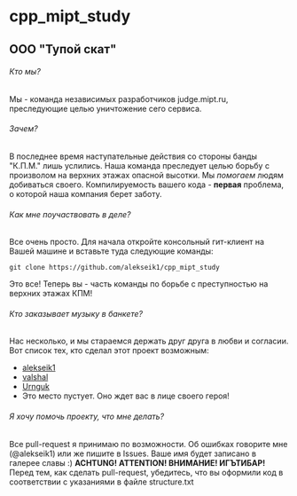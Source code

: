 # cpp_mipt_study
## ООО "Тупой скат"
###### Кто мы?
Мы - команда независимых разработчиков judge.mipt.ru, преследующие целью уничтожение сего сервиса. 
###### Зачем?
В последнее время наступательные действия со стороны банды "К.П.М." лишь услились. Наша команда преследует целью борьбу с произволом на верхних этажах опасной высотки.
Мы *помогаем* людям добиваться своего. Компилируемость вашего кода - **первая** проблема, о которой наша компания берет заботу.
###### Как мне поучаствовать в деле?
Все очень просто. Для начала откройте консольный гит-клиент на Вашей машине и вставьте туда следующие команды:
``` 
git clone https://github.com/alekseik1/cpp_mipt_study
```
Это все! Теперь вы - часть команды по борьбе с преступностью на верхних этажах КПМ!
###### Кто заказывает музыку в банкете?
Нас несколько, и мы стараемся держать друг друга в любви и согласии. Вот список тех, кто сделал этот проект возможным:

- [alekseik1](http://github.com/alekseik1)
- [valshal](https://github.com/valshal)
- [Urnguk](https://github.com/Urnguk)
- Это место пустует. Оно ждет вас в лице своего героя!

###### Я хочу помочь проекту, что мне делать?
Все pull-request я принимаю по возможности. Об ошибках говорите мне (@alekseik1) или же пишите в Issues. Ваше имя будет записано в галерее славы :)
**ACHTUNG! ATTENTION! ВНИМАНИЕ! ИГЪТИБАР!**
Перед тем, как сделать pull-request, убедитесь, что вы оформили код в соответствии с указаниями в файле structure.txt
